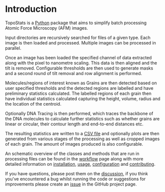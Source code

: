 # Introduction

TopoStats is a [Python](https://www.python.org/) package that aims to simplify batch processing Atomic
Force Microscopy (AFM) images.

Input directories are recursively searched for files of a given type. Each image is then loaded and processed. Multiple
images can be processed in parallel.

Once an image has been loaded the specified channel of data extracted along with the pixel to nanometre scaling. This
data is then aligned and the tilt is removed. Configurable thresholds are then used to generate masks and a second round
of tilt removal and row alignment is performed.

Molecules/regions of interest known as Grains are then detected based on user specified thresholds and the detected
regions are labelled and have preliminary statistics calculated. The labelled regions of each grain then have individual
statistics calculated capturing the height, volume, radius and the location of the centroid.

Optionally DNA Tracing is then performed, which traces the backbone of the DNA molecules to calculate further statistics
such as whether grains are linear or circular, their contour length and end-to-end distances etc.

The resulting statistics are written to a [CSV file](usage/data_dictionary.md) and optionally plots are then generated from
various stages of the processing as well as cropped images of each grain. The amount of images produced is also
configurable.

An schematic overview of the classes and methods that are run in processing files can be found in the
[workflow](usage/workflow.md) page along with more detailed information on [installation](usage/installation.md),
[usage](usage/index.md), [configuration](usage/configuration.md) and [contributing](contributing/index.md).

If you have questions, please post them on the [discussion](https://github.com/AFM-SPM/TopoStats/discussions), if you
think you've encountered a bug whilst running the code or suggestions for improvements please create an
[issue](https://github.com/AFM-SPM/TopoStats/issues) in the GitHub project page.
